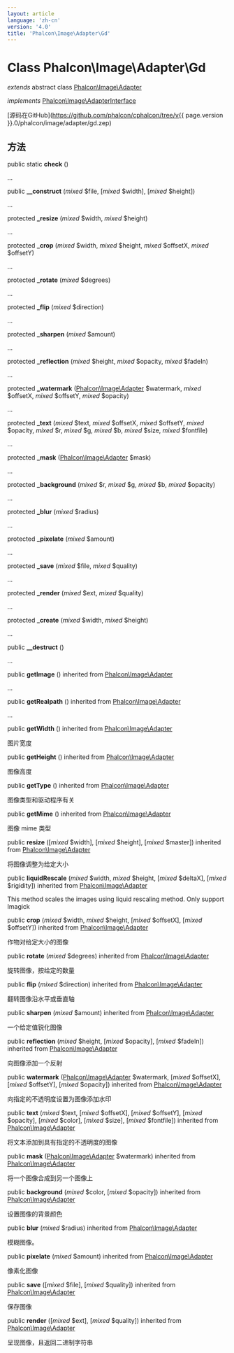 ```yaml
---
layout: article
language: 'zh-cn'
version: '4.0'
title: 'Phalcon\Image\Adapter\Gd'
---
```

# Class **Phalcon\Image\Adapter\Gd**

*extends* abstract class [Phalcon\Image\Adapter](Phalcon_Image_Adapter)

*implements* [Phalcon\Image\AdapterInterface](Phalcon_Image_AdapterInterface)

[源码在GitHub](https://github.com/phalcon/cphalcon/tree/v{{ page.version }}.0/phalcon/image/adapter/gd.zep)

## 方法

public static **check** ()

...

public **__construct** (*mixed* $file, [*mixed* $width], [*mixed* $height])

...

protected **_resize** (*mixed* $width, *mixed* $height)

...

protected **_crop** (*mixed* $width, *mixed* $height, *mixed* $offsetX, *mixed* $offsetY)

...

protected **_rotate** (*mixed* $degrees)

...

protected **_flip** (*mixed* $direction)

...

protected **_sharpen** (*mixed* $amount)

...

protected **_reflection** (*mixed* $height, *mixed* $opacity, *mixed* $fadeIn)

...

protected **_watermark** ([Phalcon\Image\Adapter](Phalcon_Image_Adapter) $watermark, *mixed* $offsetX, *mixed* $offsetY, *mixed* $opacity)

...

protected **_text** (*mixed* $text, *mixed* $offsetX, *mixed* $offsetY, *mixed* $opacity, *mixed* $r, *mixed* $g, *mixed* $b, *mixed* $size, *mixed* $fontfile)

...

protected **_mask** ([Phalcon\Image\Adapter](Phalcon_Image_Adapter) $mask)

...

protected **_background** (*mixed* $r, *mixed* $g, *mixed* $b, *mixed* $opacity)

...

protected **_blur** (*mixed* $radius)

...

protected **_pixelate** (*mixed* $amount)

...

protected **_save** (*mixed* $file, *mixed* $quality)

...

protected **_render** (*mixed* $ext, *mixed* $quality)

...

protected **_create** (*mixed* $width, *mixed* $height)

...

public **__destruct** ()

...

public **getImage** () inherited from [Phalcon\Image\Adapter](Phalcon_Image_Adapter)

...

public **getRealpath** () inherited from [Phalcon\Image\Adapter](Phalcon_Image_Adapter)

...

public **getWidth** () inherited from [Phalcon\Image\Adapter](Phalcon_Image_Adapter)

图片宽度

public **getHeight** () inherited from [Phalcon\Image\Adapter](Phalcon_Image_Adapter)

图像高度

public **getType** () inherited from [Phalcon\Image\Adapter](Phalcon_Image_Adapter)

图像类型和驱动程序有关

public **getMime** () inherited from [Phalcon\Image\Adapter](Phalcon_Image_Adapter)

图像 mime 类型

public **resize** ([*mixed* $width], [*mixed* $height], [*mixed* $master]) inherited from [Phalcon\Image\Adapter](Phalcon_Image_Adapter)

将图像调整为给定大小

public **liquidRescale** (*mixed* $width, *mixed* $height, [*mixed* $deltaX], [*mixed* $rigidity]) inherited from [Phalcon\Image\Adapter](Phalcon_Image_Adapter)

This method scales the images using liquid rescaling method. Only support Imagick

public **crop** (*mixed* $width, *mixed* $height, [*mixed* $offsetX], [*mixed* $offsetY]) inherited from [Phalcon\Image\Adapter](Phalcon_Image_Adapter)

作物对给定大小的图像

public **rotate** (*mixed* $degrees) inherited from [Phalcon\Image\Adapter](Phalcon_Image_Adapter)

旋转图像，按给定的数量

public **flip** (*mixed* $direction) inherited from [Phalcon\Image\Adapter](Phalcon_Image_Adapter)

翻转图像沿水平或垂直轴

public **sharpen** (*mixed* $amount) inherited from [Phalcon\Image\Adapter](Phalcon_Image_Adapter)

一个给定值锐化图像

public **reflection** (*mixed* $height, [*mixed* $opacity], [*mixed* $fadeIn]) inherited from [Phalcon\Image\Adapter](Phalcon_Image_Adapter)

向图像添加一个反射

public **watermark** ([Phalcon\Image\Adapter](Phalcon_Image_Adapter) $watermark, [*mixed* $offsetX], [*mixed* $offsetY], [*mixed* $opacity]) inherited from [Phalcon\Image\Adapter](Phalcon_Image_Adapter)

向指定的不透明度设置为图像添加水印

public **text** (*mixed* $text, [*mixed* $offsetX], [*mixed* $offsetY], [*mixed* $opacity], [*mixed* $color], [*mixed* $size], [*mixed* $fontfile]) inherited from [Phalcon\Image\Adapter](Phalcon_Image_Adapter)

将文本添加到具有指定的不透明度的图像

public **mask** ([Phalcon\Image\Adapter](Phalcon_Image_Adapter) $watermark) inherited from [Phalcon\Image\Adapter](Phalcon_Image_Adapter)

将一个图像合成到另一个图像上

public **background** (*mixed* $color, [*mixed* $opacity]) inherited from [Phalcon\Image\Adapter](Phalcon_Image_Adapter)

设置图像的背景颜色

public **blur** (*mixed* $radius) inherited from [Phalcon\Image\Adapter](Phalcon_Image_Adapter)

模糊图像。

public **pixelate** (*mixed* $amount) inherited from [Phalcon\Image\Adapter](Phalcon_Image_Adapter)

像素化图像

public **save** ([*mixed* $file], [*mixed* $quality]) inherited from [Phalcon\Image\Adapter](Phalcon_Image_Adapter)

保存图像

public **render** ([*mixed* $ext], [*mixed* $quality]) inherited from [Phalcon\Image\Adapter](Phalcon_Image_Adapter)

呈现图像，且返回二进制字符串